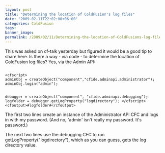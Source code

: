 ```yaml
---
layout: post
title: "Determining the location of ColdFusion's log files"
date: "2009-02-11T22:02:00+06:00"
categories: ColdFusion 
tags: 
banner_image: 
permalink: /2009/02/11/Determining-the-location-of-ColdFusions-log-files
---
```


This was asked on cf-talk yesterday but figured it would be a good tip to share here. Is there a way - via code - to determine the location of ColdFusion log files? Yes, via the Admin API:

<code>
&lt;cfscript&gt;
adminObj = createObject("component","cfide.adminapi.administrator");
adminObj.login("admin");

debugger = createObject("component", "cfide.adminapi.debugging");
logfolder = debugger.getLogProperty("logdirectory");
&lt;/cfscript&gt;
&lt;cfoutput&gt;#logfolder#&lt;/cfoutput&gt;
</code>

The first two lines create an instance of the Administrator API CFC and logs in with my password. (And no, 'admin' isn't really my password. It's password.)

The next two lines use the debugging CFC to run getLogProperty("logdirectory"), which as you can guess, gets the log directory value.